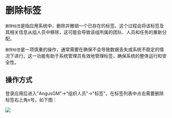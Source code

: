 删除标签
===

`删除标签`是指应用系统中，删除并撤销一个已存在的标签。这个过程会将该标签及其相关信息从组人员中移除，这可能会导致该组所属的团队、人员和任务的重新分配。

`删除标签`是一项慎重的操作，通常需要在确保不会导致数据丢失或系统不稳定的情况下进行。这一功能有助于系统管理员有效地管理标签，确保系统的整体运行和安全性。

## 操作方式

登录应用后进入"AngusGM"->"组织人员"->"标签"，在标签列表中点击需要删除标签右上角x号，如下图：

![](https://bj-c1-prod-files.xcan.cloud/storage/pubapi/v1/file/tag-delete.png?fid=207887511026925737&fpt=VlRZlCgeVLR82LRR6JYXemSAl94FrMkAIcWShWBe)


